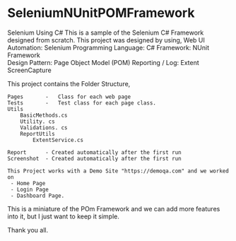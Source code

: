 # SeleniumNUnitPOMFramework
Selenium Using C#
This is a sample of the Selenium C# Framework designed from scratch.
This project was designed by using,
	Web UI Automation: 	Selenium
	Programming Language:	C#
	Framework:	NUnit Framework		
	Design Pattern:	Page Object Model (POM)
	Reporting / Log: 	Extent
	ScreenCapture
 
This project contains the Folder Structure,
	
	Pages		-	Class for each web page
	Tests		-	Test class for each page class.
	Utils
		BasicMethods.cs
		Utility. cs
		Validations. cs
		ReportUtils
			ExtentService.cs
		
	Report		- Created automatically after the first run
	Screenshot 	- Created automatically after the first run
		
	This Project works with a Demo Site "https://demoqa.com" and we worked on
     - Home Page
     - Login Page
     - Dashboard Page.

This is a miniature of the POm Framework and we can add more features into it, but I just want to keep it simple.

Thank you all.
 
	
	
